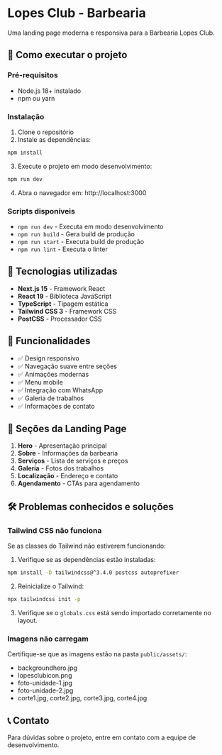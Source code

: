 # Lopes Club - Barbearia

Uma landing page moderna e responsiva para a Barbearia Lopes Club.

## 🚀 Como executar o projeto

### Pré-requisitos
- Node.js 18+ instalado
- npm ou yarn

### Instalação

1. Clone o repositório
2. Instale as dependências:
```bash
npm install
```

3. Execute o projeto em modo desenvolvimento:
```bash
npm run dev
```

4. Abra o navegador em: http://localhost:3000

### Scripts disponíveis

- `npm run dev` - Executa em modo desenvolvimento
- `npm run build` - Gera build de produção
- `npm run start` - Executa build de produção
- `npm run lint` - Executa o linter

## 🎨 Tecnologias utilizadas

- **Next.js 15** - Framework React
- **React 19** - Biblioteca JavaScript
- **TypeScript** - Tipagem estática
- **Tailwind CSS 3** - Framework CSS
- **PostCSS** - Processador CSS

## 📱 Funcionalidades

- ✅ Design responsivo
- ✅ Navegação suave entre seções
- ✅ Animações modernas
- ✅ Menu mobile
- ✅ Integração com WhatsApp
- ✅ Galeria de trabalhos
- ✅ Informações de contato

## 🎯 Seções da Landing Page

1. **Hero** - Apresentação principal
2. **Sobre** - Informações da barbearia
3. **Serviços** - Lista de serviços e preços
4. **Galeria** - Fotos dos trabalhos
5. **Localização** - Endereço e contato
6. **Agendamento** - CTAs para agendamento

## 🛠️ Problemas conhecidos e soluções

### Tailwind CSS não funciona
Se as classes do Tailwind não estiverem funcionando:

1. Verifique se as dependências estão instaladas:
```bash
npm install -D tailwindcss@^3.4.0 postcss autoprefixer
```

2. Reinicialize o Tailwind:
```bash
npx tailwindcss init -p
```

3. Verifique se o `globals.css` está sendo importado corretamente no layout.

### Imagens não carregam
Certifique-se que as imagens estão na pasta `public/assets/`:
- backgroundhero.jpg
- lopesclubicon.png
- foto-unidade-1.jpg
- foto-unidade-2.jpg
- corte1.jpg, corte2.jpg, corte3.jpg, corte4.jpg

## 📞 Contato

Para dúvidas sobre o projeto, entre em contato com a equipe de desenvolvimento.
